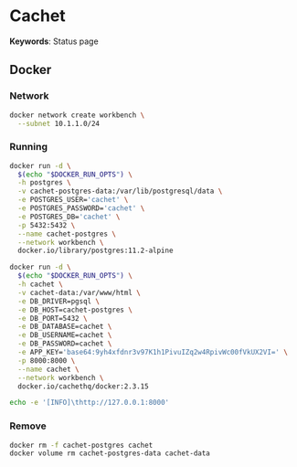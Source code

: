 # Cachet

**Keywords**: Status page

<!--
https://github.com/CastawayLabs/cachet-monitor
https://github.com/mtakaki/cachet-url-monitor
https://github.com/mtakaki/cachet-mysql-monitor
-->

## Docker

### Network

```sh
docker network create workbench \
  --subnet 10.1.1.0/24
```

### Running

```sh
docker run -d \
  $(echo "$DOCKER_RUN_OPTS") \
  -h postgres \
  -v cachet-postgres-data:/var/lib/postgresql/data \
  -e POSTGRES_USER='cachet' \
  -e POSTGRES_PASSWORD='cachet' \
  -e POSTGRES_DB='cachet' \
  -p 5432:5432 \
  --name cachet-postgres \
  --network workbench \
  docker.io/library/postgres:11.2-alpine
```

```sh
docker run -d \
  $(echo "$DOCKER_RUN_OPTS") \
  -h cachet \
  -v cachet-data:/var/www/html \
  -e DB_DRIVER=pgsql \
  -e DB_HOST=cachet-postgres \
  -e DB_PORT=5432 \
  -e DB_DATABASE=cachet \
  -e DB_USERNAME=cachet \
  -e DB_PASSWORD=cachet \
  -e APP_KEY='base64:9yh4xfdnr3v97K1h1PivuIZq2w4RpivWc00fVkUX2VI=' \
  -p 8000:8000 \
  --name cachet \
  --network workbench \
  docker.io/cachethq/docker:2.3.15
```

```sh
echo -e '[INFO]\thttp://127.0.0.1:8000'
```

### Remove

```sh
docker rm -f cachet-postgres cachet
docker volume rm cachet-postgres-data cachet-data
```
